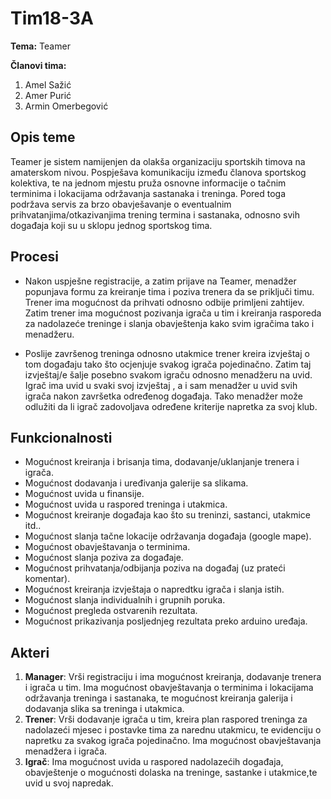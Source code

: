 # Tim18-3A
**Tema:** Teamer

**Članovi tima:**
  1. Amel Sažić
  2. Amer Purić
  3. Armin Omerbegović
 ## Opis teme
 Teamer je sistem namijenjen da olakša organizaciju sportskih timova na amaterskom nivou. Pospješava komunikaciju između članova sportskog kolektiva, te na jednom mjestu pruža osnovne informacije o tačnim terminima i lokacijama održavanja sastanaka i treninga. Pored toga podržava servis za brzo obavješavanje o eventualnim prihvatanjima/otkazivanjima trening termina i sastanaka, odnosno svih događaja koji su u sklopu jednog sportskog tima. 
## Procesi
- Nakon uspješne registracije, a zatim prijave na Teamer, menadžer popunjava formu za kreiranje tima i poziva trenera da se priključi timu. Trener ima mogućnost da prihvati odnosno odbije primljeni zahtijev. Zatim trener ima mogućnost pozivanja igrača u tim i kreiranja rasporeda za nadolazeće treninge i slanja obavještenja kako svim igračima tako i menadžeru.

- Poslije završenog treninga odnosno utakmice trener kreira izvještaj o tom događaju tako što ocjenjuje svakog igrača pojedinačno. Zatim taj izvještaj/e šalje posebno svakom igraču odnosno menadžeru na uvid. Igrač ima uvid u svaki svoj izvještaj , a i sam menadžer u uvid svih igrača nakon završetka određenog događaja. Tako menadžer može odlužiti da li igrač zadovoljava određene kriterije napretka za svoj klub.
## Funkcionalnosti
- Mogućnost kreiranja i brisanja tima, dodavanje/uklanjanje trenera i igrača.
- Mogućnost dodavanja i uređivanja galerije sa slikama.
- Mogućnost uvida u finansije.
- Mogućnost uvida u raspored treninga i utakmica.
- Mogućnost kreiranje događaja kao što su treninzi, sastanci, utakmice itd..
- Mogućnost slanja tačne lokacije održavanja događaja (google mape).
- Mogućnost obavještavanja o terminima.
- Mogućnost slanja poziva za događaje.
- Mogućnost prihvatanja/odbijanja poziva na događaj (uz prateći komentar).
- Mogućnost kreiranja izvještaja o napredtku igrača i slanja istih.
- Mogućnost slanja individualnih i grupnih poruka.
- Mogućnost pregleda ostvarenih rezultata.
- Mogućnost prikazivanja posljednjeg rezultata preko arduino uređaja.
## Akteri
1. **Manager**: Vrši registraciju i ima mogućnost kreiranja, dodavanje trenera i igrača u tim. Ima mogućnost obavještavanja o terminima i lokacijama održavanja treninga i sastanaka, te mogućnost kreiranja galerija i dodavanja slika sa treninga i utakmica.
2. **Trener**: Vrši dodavanje igrača u tim, kreira plan raspored treninga za nadolazeći mjesec i postavke tima za narednu utakmicu, te evidenciju o napretku za svakog igrača pojedinačno. Ima mogućnost obavještavanja menadžera i igrača.
3. **Igrač**: Ima mogućnost uvida u raspored nadolazećih događaja, obavještenje o mogućnosti dolaska na treninge, sastanke i utakmice,te uvid u svoj napredak.
